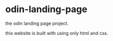 <h1>odin-landing-page</h1>
<p>the odin landing page project.</p>
<p>this website is built with using only html and css.</p>